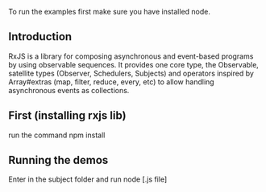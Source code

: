 To run the examples first make sure you have installed node.

Introduction
--------------------------
RxJS is a library for composing asynchronous and event-based programs by using observable sequences. It provides one core type, the Observable, satellite types (Observer, Schedulers, Subjects) and operators inspired by Array#extras (map, filter, reduce, every, etc) to allow handling asynchronous events as collections.

First (installing rxjs lib)
--------------------------
run the command npm install

Running the demos
--------------------------
Enter in the subject folder and run node [.js file]

